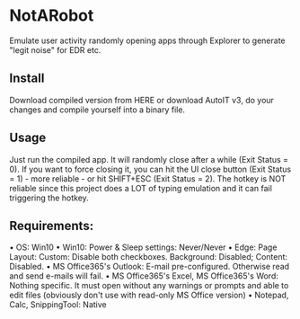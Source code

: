 # NotARobot
Emulate user activity randomly opening apps through Explorer to generate "legit noise" for EDR etc.

## Install
Download compiled version from HERE or download AutoIT v3, do your changes and compile yourself into a binary file.

## Usage
Just run the compiled app. It will randomly close after a while (Exit Status = 0).
If you want to force closing it, you can hit the UI close button (Exit Status = 1) - more reliable - or hit SHIFT+ESC (Exit Status = 2). The hotkey is NOT reliable since this project does a LOT of typing emulation and it can fail triggering the hotkey.

## Requirements:
• OS: Win10
• Win10: Power & Sleep settings: Never/Never
• Edge: Page Layout: Custom: Disable both checkboxes. Background: Disabled; Content: Disabled.
• MS Office365's Outlook: E-mail pre-configured. Otherwise read and send e-mails will fail.
• MS Office365's Excel, MS Office365's Word: Nothing specific. It must open without any warnings or prompts and able to edit files (obviously don't use with read-only MS Office version)
• Notepad, Calc, SnippingTool: Native
